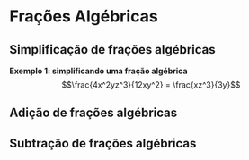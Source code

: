 # Frações Algébricas

## Simplificação de frações algébricas

**Exemplo 1: simplificando uma fração algébrica**
$$\frac{4x^2yz^3}{12xy^2} = \frac{xz^3}{3y}$$

## Adição de frações algébricas

## Subtração de frações algébricas